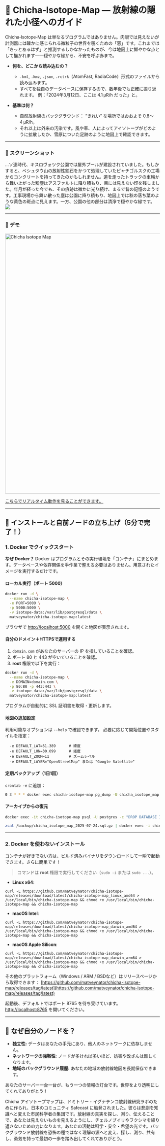 # 🌌 Chicha‑Isotope‑Map ― 放射線の隠れた小径へのガイド

Chicha‑Isotope‑Map は単なるプログラムではありません。肉眼では見えないが計測器には確かに感じられる微粒子の世界を覗くための「窓」です。これまでは「きっとあるはず」と推測するしかなかったものが、今は地図上に鮮やかな点として描かれます――穏やかな緑から、不安を呼ぶ赤まで。

* **何を、どこから読み込むの？**

  * `.kml`, `.kmz`, `.json`, `.rctrk`（AtomFast, RadiaCode）形式のファイルから読み込みます。
  * すべてを独自のデータベースに保存するので、数年後でも正確に振り返れます。
    例：「2024年3月12日、ここは 4.1 µR/h だった」と。

* **基準は何？**

  * 自然放射線のバックグラウンド： “きれい” な場所ではおおよそ 0.8〜4 µR/h。
  * それ以上は外来の汚染です。風や車、人によってアイソトープがどのように拡散したか、雪原についた足跡のように地図上で確認できます。

---

### 📸 **スクリーンショット**

…ソ連時代、キスロヴォツク公園では屋外プールが建設されていました。もしかすると、ベシュタウ山の放射性鉱石をかつて処理していたピャチゴルスクの工場からコンクリートを持ってきたのかもしれません。道を走ったトラックの車輪から舞い上がった粉塵はアスファルトに降り積もり、目には見えない印を残しました。年月が経った今でも、その痕跡は微かに光り続け、まるで昔の記憶のようです。工事現場から舞い散った塵は公園に降り積もり、地図上では秋の落ち葉のような黄色の斑点に見えます。一方、公園の他の部分は清浄で穏やかな緑です。 <img src="https://repository-images.githubusercontent.com/870016860/11fd6abc-fe8b-4cd8-95c2-df1c631c8762">

---

### 📸 **デモ**

<a href="https://jutsa.ru" target="_blank"><img width="1156" height="844" alt="Chicha Isotope Map" src="https://github.com/user-attachments/assets/8d806377-671f-47a0-b918-f2a9afd4123e" /></a>

<a href="https://jutsa.ru" target="_blank">こちらでリアルタイム動作を見ることができます。</a>

---

## 🚀 インストールと自前ノードの立ち上げ（5分で完了！）

### 1. Docker でクイックスタート

**なぜ Docker？**
Docker はプログラムとその実行環境を「コンテナ」にまとめます。データベースや依存関係を手作業で整える必要はありません。用意されたイメージを実行するだけです。

#### ローカル実行（ポート 5000）

```bash
docker run -d \
  --name chicha-isotope-map \
  -e PORT=5000 \
  -p 5000:5000 \
  -v isotope-data:/var/lib/postgresql/data \
  matveynator/chicha-isotope-map:latest
```

ブラウザで [http://localhost:5000](http://localhost:5000) を開くと地図が表示されます。

#### 自分のドメイン＋HTTPSで運用する

1. `domain.com` があなたのサーバーの IP を指していることを確認。
2. ポート 80 と 443 が空いていることを確認。
3. **root** 権限で以下を実行：

```bash
docker run -d \
  --name chicha-isotope-map \
  -e DOMAIN=domain.com \
  -p 80:80 -p 443:443 \
  -v isotope-data:/var/lib/postgresql/data \
  matveynator/chicha-isotope-map:latest
```

プログラムが自動的に SSL 証明書を取得・更新します。

#### 地図の追加設定

利用可能なオプションは `--help` で確認できます。
必要に応じて開始位置やスタイルを指定：

```text
  -e DEFAULT_LAT=51.389      # 緯度
  -e DEFAULT_LON=30.099      # 経度
  -e DEFAULT_ZOOM=11         # ズームレベル
  -e DEFAULT_LAYER="OpenStreetMap" または "Google Satellite"
```

#### 定期バックアップ（1日1回）

`crontab -e` に追加：

```bash
0 3 * * * docker exec chicha-isotope-map pg_dump -U chicha_isotope_map chicha_isotope_map | gzip > /backup/chicha_isotope_map_$(date +\%F).sql.gz
```

#### アーカイブからの復元

```bash
docker exec -it chicha-isotope-map psql -U postgres -c "DROP DATABASE IF EXISTS chicha_isotope_map; CREATE DATABASE chicha_isotope_map OWNER chicha_isotope_map;"

zcat /backup/chicha_isotope_map_2025-07-24.sql.gz | docker exec -i chicha-isotope-map psql -U chicha_isotope_map chicha_isotope_map
```

---

### 2. Docker を使わないインストール

コンテナが好きでない方は、ビルド済みバイナリをダウンロードして一瞬で起動できます。さらに簡単です！

> コマンドは **root** 権限で実行してください（`sudo -i` または `sudo ...`）。

* **Linux x64**:

```
curl -L https://github.com/matveynator/chicha-isotope-map/releases/download/latest/chicha-isotope-map_linux_amd64 > /usr/local/bin/chicha-isotope-map && chmod +x /usr/local/bin/chicha-isotope-map && chicha-isotope-map
```

* **macOS Intel**:

```
curl -L https://github.com/matveynator/chicha-isotope-map/releases/download/latest/chicha-isotope-map_darwin_amd64 > /usr/local/bin/chicha-isotope-map && chmod +x /usr/local/bin/chicha-isotope-map && chicha-isotope-map
```

* **macOS Apple Silicon**:

```
curl -L https://github.com/matveynator/chicha-isotope-map/releases/download/latest/chicha-isotope-map_darwin_arm64 > /usr/local/bin/chicha-isotope-map && chmod +x /usr/local/bin/chicha-isotope-map && chicha-isotope-map
```

その他のプラットフォーム（Windows / ARM / BSDなど）はリリースページから取得できます：
[https://github.com/matveynator/chicha-isotope-map/releases/tag/latest](https://github.com/matveynator/chicha-isotope-map/releases/tag/latest)

起動後、デフォルトではポート 8765 を待ち受けています。
[http://localhost:8765](http://localhost:8765) を開いてください。

---

## 🤝 なぜ自分のノードを？

* **独立性:** データはあなたの手元にあり、他人のネットワークに依存しません。
* **ネットワークの強靭性:** ノードが多ければ多いほど、妨害や改ざんは難しくなります。
* **地域のバックグラウンド履歴:** あなたの地域の放射線地図を長期保存できます。

あなたのサーバー一台一台が、もう一つの情報の灯台です。世界をより透明にしてくれてありがとう！

Chicha アイソトープマップは、ドミトリー・イグナテンコ放射線研究ラボのために作られ、日本のコミュニティ Safecast に触発されました。彼らは悲劇を知識へと変えた市民科学者の集団です。放射線の真実を探し、測り、伝えることで、あなたは見えないものを見えるようにし、チェルノブイリやフクシマを繰り返さないための力になります。あなたの活動は科学・安全・希望の光です。バックグラウンド放射線を恐怖の種ではなく理解の源へと変え、探し、測り、共有し、勇気を持って最初の一歩を踏み出してくれてありがとう。
